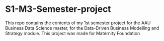 # S1-M3-Semester-project
This repo contains the contents of my 1st semester project for the AAU Business Data Science master, for the Data-Driven Business Modelling and Strategy module. This project was made for Maternity Foundation
